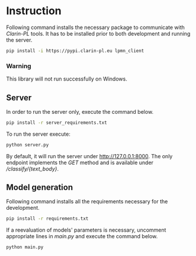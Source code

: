 # Instruction

Following command installs the necessary package to communicate with *Clarin-PL* tools. It has to be installed prior to
both development and running the server.

```bash
pip install -i https://pypi.clarin-pl.eu lpmn_client
````

### Warning

This library will not run successfully on Windows.

## Server

In order to run the server only, execute the command below.

```bash
pip install -r server_requirements.txt
```

To run the server execute:

```bash
python server.py
```

By default, it will run the server under http://127.0.0.1:8000. The only endpoint implements the *GET* method and is
available under */classify/{text_body}*.

## Model generation

Following command installs all the requirements necessary for the development.

```bash
pip install -r requirements.txt
```

If a reevaluation of models' parameters is necessary, uncomment appropriate lines in *main.py* and execute the command
below.

```bash
python main.py
```
